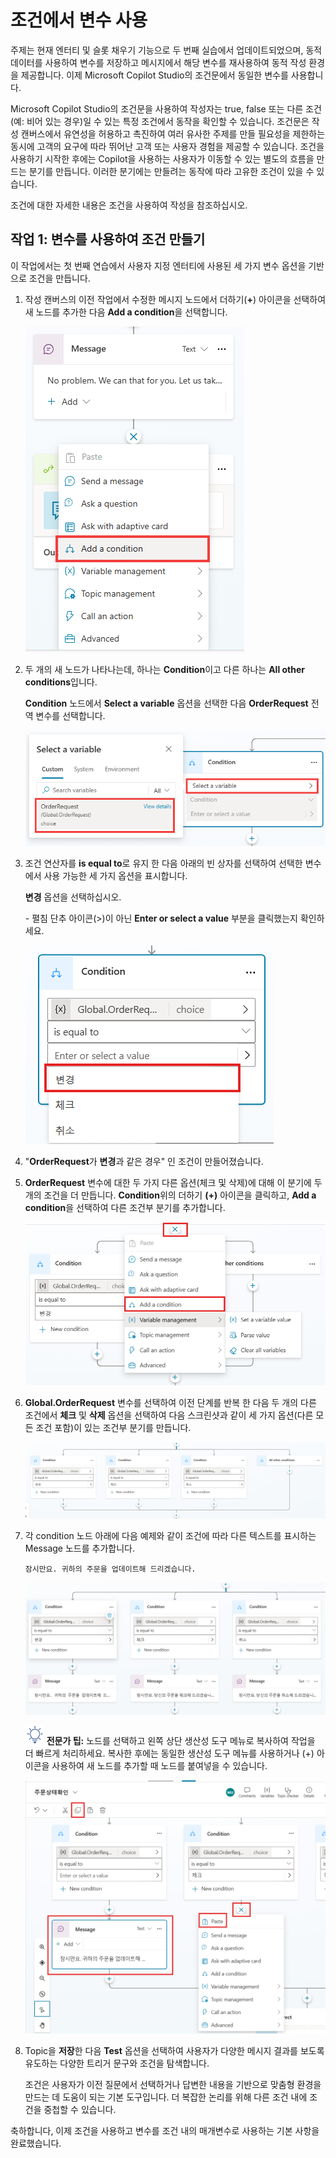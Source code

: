 # 조건에서 변수 사용

주제는 현재 엔터티 및 슬롯 채우기 기능으로 두 번째 실습에서
업데이트되었으며, 동적 데이터를 사용하여 변수를 저장하고 메시지에서 해당
변수를 재사용하여 동적 작성 환경을 제공합니다. 이제 Microsoft Copilot
Studio의 조건문에서 동일한 변수를 사용합니다.

Microsoft Copilot Studio의 조건문을 사용하여 작성자는 true,
false 또는 다른 조건(예: 비어 있는 경우)일 수 있는 특정 조건에서 동작을
확인할 수 있습니다. 조건문은 작성 캔버스에서 유연성을 허용하고 촉진하여
여러 유사한 주제를 만들 필요성을 제한하는 동시에 고객의 요구에 따라
뛰어난 고객 또는 사용자 경험을 제공할 수 있습니다. 조건을 사용하기
시작한 후에는 Copilot을 사용하는 사용자가 이동할 수 있는 별도의 흐름을
만드는 분기를 만듭니다. 이러한 분기에는 만들려는 동작에 따라 고유한
조건이 있을 수 있습니다.

조건에 대한 자세한 내용은 조건을 사용하여 작성을 참조하십시오.

## 작업 1: 변수를 사용하여 조건 만들기

이 작업에서는 첫 번째 연습에서 사용자 지정 엔터티에 사용된 세 가지 변수
옵션을 기반으로 조건을 만듭니다.

1.  작성 캔버스의 이전 작업에서 수정한 메시지 노드에서 더하기(**+**)
    아이콘을 선택하여 새 노드를 추가한 다음 **Add a condition**을 선택합니다.

    <img src="./images/image25.png">

2.  두 개의 새 노드가 나타나는데, 하나는 **Condition**이고 다른 하나는 **All other conditions**입니다.
    
    **Condition** 노드에서 **Select a variable** 옵션을 선택한 다음 **OrderRequest** 전역 변수를 선택합니다.
    
    <img src="./images/image26.png">

3.  조건 연산자를 **is equal to**로 유지 한 다음 아래의 빈 상자를 선택하여 선택한 변수에서 사용 가능한 세 가지 옵션을 표시합니다. 

    **변경** 옵션을 선택하십시오.

    \- 펼침 단추 아이콘(\>)이 아닌 **Enter or select a value** 부분을 클릭했는지 확인하세요.
    
    <img src="./images/image27.png">

4.  \"**OrderRequest**가 **변경**과 같은 경우\" 인 조건이 만들어졌습니다.

5.  **OrderRequest** 변수에 대한 두 가지 다른 옵션(체크 및 삭제)에 대해 이 분기에 두 개의 조건을 더 만듭니다. 
    **Condition**위의 더하기 **(+)** 아이콘을 클릭하고, **Add a condition**을 선택하여 다른 조건부 분기를 추가합니다.
    
    <img src="./images/image28.png">

6.  **Global.OrderRequest** 변수를 선택하여 이전 단계를 반복 한 다음 두 개의 다른 조건에서 **체크** 및 **삭제** 옵션을 선택하여 다음
    스크린샷과 같이 세 가지 옵션(다른 모든 조건 포함)이 있는 조건부 분기를 만듭니다.
    
    <img src="./images/image29.png">

7.  각 condition 노드 아래에 다음 예제와 같이 조건에 따라 다른 텍스트를 표시하는 Message 노드를 추가합니다.

    ```
    잠시만요. 귀하의 주문을 업데이트해 드리겠습니다.
    ```
  
    <img src="./images/image30.png">

    <img src="./images/image4.svg" width="30"> **전문가 팁:** 노드를 선택하고 왼쪽 상단 생산성 도구 메뉴로 복사하여 작업을 더 빠르게 처리하세요. 복사한 후에는 동일한 생산성 도구 메뉴를 사용하거나 (+) 아이콘을 사용하여 새 노드를 추가할 때 노드를 붙여넣을 수 있습니다.

    <img src="./images/image30-1.png">

8.  Topic을 **저장**한 다음 **Test** 옵션을 선택하여 사용자가 다양한 메시지 결과를 보도록 유도하는 다양한 트리거 문구와 조건을 탐색합니다.

    조건은 사용자가 이전 질문에서 선택하거나 답변한 내용을 기반으로 맞춤형 환경을 만드는 데 도움이 되는 기본 도구입니다. 
    더 복잡한 논리를 위해 다른 조건 내에 조건을 중첩할 수 있습니다.
    
축하합니다, 이제 조건을 사용하고 변수를 조건 내의 매개변수로 사용하는 기본 사항을 완료했습니다.
